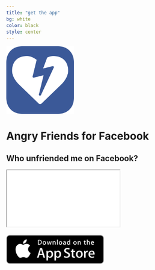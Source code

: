 ```yaml
---
title: "get the app"
bg: white
color: black
style: center
---
```


<img src="/img/Icon-Rounded-512.png" width="180" />

# Angry Friends for Facebook

## Who unfriended me on Facebook?

<div class="icontain"><iframe src="//www.youtube.com/embed/qHqigh92Mvs" allowfullscreen></iframe></div>
<br>
<a href="{{ site.appstore_link }}"><img src="img/Download_on_the_App_Store_Badge_US-UK_135x40.svg" width="260"></a>

<a href="https://twitter.com/angryfriendsapp"><span class="fa-stack fa-lg">
<i class="fa fa-circle fa-stack-2x"></i>
<i class="fa fa-twitter fa-stack-1x" style="color: white;"></i>
</span></a>
<a href="https://www.facebook.com/361823653899109">
<span class="fa-stack fa-lg">
<i class="fa fa-circle fa-stack-2x"></i>
<i class="fa fa-facebook fa-stack-1x" style="color: white;"></i>
</span></a>
<a href="mailto:friends@bobgoo.com">
<span class="fa-stack fa-lg">
<i class="fa fa-circle fa-stack-2x"></i>
<i class="fa fa-envelope fa-stack-1x" style="color: white;"></i>
</span></a>
<a href="{{ site.appstore_link }}">
<span class="fa-stack fa-lg">
<i class="fa fa-circle fa-stack-2x"></i>
<i class="fa fa-apple fa-stack-1x" style="color: white;"></i>
</span></a>
